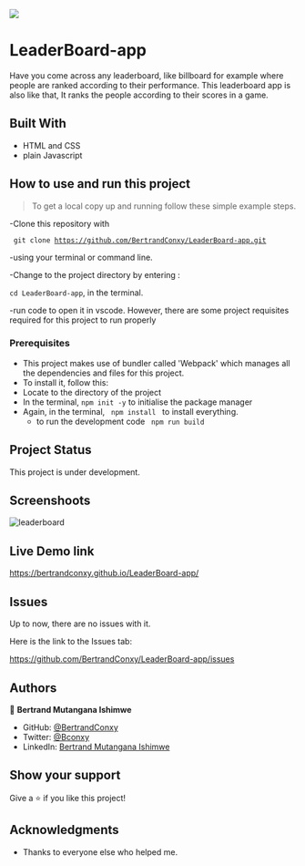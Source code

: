  ![](https://img.shields.io/badge/Microverse-blueviolet)
# LeaderBoard-app
Have you come across any leaderboard, like billboard for example where people are ranked according to their performance. This leaderboard app is also like that, It ranks the people according to their scores in a game.

## Built With

- HTML and CSS
- plain Javascript

## How to use and run this project

> To get a local copy up and running follow these simple example steps.

-Clone this repository with

<code> git clone <https://github.com/BertrandConxy/LeaderBoard-app.git> </code>

-using your terminal or command line.

-Change to the project directory by entering :

<code>cd LeaderBoard-app</code>, in the terminal.

-run code to open it in vscode.
However, there are some project requisites required for this project to run properly

### Prerequisites

- This project makes use of bundler called 'Webpack' which manages all the dependencies and files for this project.
- To install it, follow this:
- Locate to the directory of the project
- In the terminal, <code>npm init -y</code> to initialise the package manager
- Again, in the terminal, <code> npm install </code> to install everything.
  - to run the development code <code> npm run build </code>

## Project Status

This project is under development.

## Screenshoots

![leaderboard](https://user-images.githubusercontent.com/90222110/152198521-800e149e-e1f0-4e82-88f1-4e6895bcf49d.png)


## Live Demo link

<https://bertrandconxy.github.io/LeaderBoard-app/>

## Issues

Up to now, there are no issues with it.

Here is the link to the Issues tab:

<https://github.com/BertrandConxy/LeaderBoard-app/issues>

## Authors

👤 **Bertrand Mutangana Ishimwe**

- GitHub: [@BertrandConxy](https://github.com/BertrandConxy)
- Twitter: [@Bconxy](https://twitter.com/Bconxy)
- LinkedIn: [Bertrand Mutangana Ishimwe](https://www.linkedin.com/in/bertrand-mutangana-024905220/)


## Show your support

Give a ⭐️ if you like this project!

## Acknowledgments

- Thanks to everyone else who helped me.
